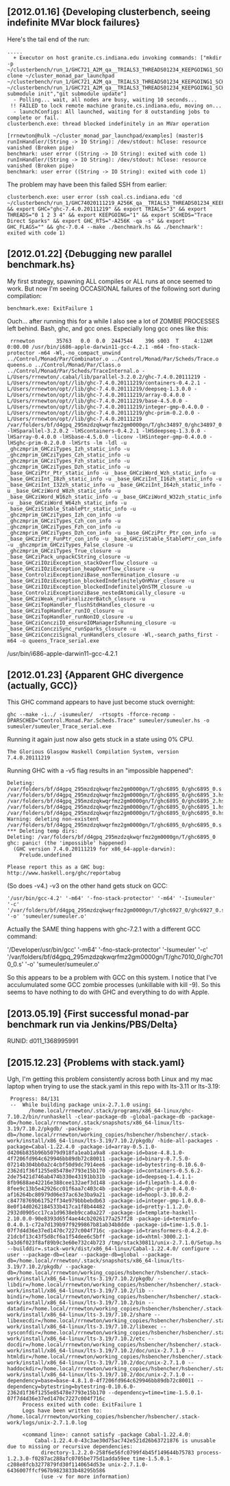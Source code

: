 

[2012.01.16] {Developing clusterbench, seeing indefinite MVar block failures}
-----------------------------------------------------------------------------

Here's the tail end of the run:

    .....
      + Executor on host granite.cs.indiana.edu invoking commands: ["mkdir -p ~/clusterbench/run_1/GHC721_A2M_qa__TRIALS3_THREADS01234_KEEPGOING1_SCHEDSTraceDirectSparks/working_copy","git clone ~/cluster_monad_par_launchpad ~/clusterbench/run_1/GHC721_A2M_qa__TRIALS3_THREADS01234_KEEPGOING1_SCHEDSTraceDirectSparks/working_copy","cd ~/clusterbench/run_1/GHC721_A2M_qa__TRIALS3_THREADS01234_KEEPGOING1_SCHEDSTraceDirectSparks/working_copy","git submodule init","git submodule update"]
      - Polling... wait, all nodes are busy, waiting 10 seconds...
     !! FAILED to lock remote machine granite.cs.indiana.edu, moving on...
      - launchConfigs: All launched, waiting for 8 outstanding jobs to complete or fail.
    clusterbench.exe: thread blocked indefinitely in an MVar operation

    [rrnewton@hulk ~/cluster_monad_par_launchpad/examples] (master)$ runInHandler/(String -> IO String): /dev/stdout: hClose: resource vanished (Broken pipe)
    benchmark: user error ((String -> IO String): exited with code 1)
    runInHandler/(String -> IO String): /dev/stdout: hClose: resource vanished (Broken pipe)
    benchmark: user error ((String -> IO String): exited with code 1)


The problem may have been this failed SSH from earlier:

    clusterbench.exe: user error (ssh coal.cs.indiana.edu 'cd ~/clusterbench/run_1/GHC74020111219_A256K_qa__TRIALS3_THREADS01234_KEEPGOING1_SCHEDSTraceDirectSparks/working_copy/examples && export GHC="ghc-7.4.0.20111219" && export TRIALS="3" && export THREADS="0 1 2 3 4" && export KEEPGOING="1" && export SCHEDS="Trace Direct Sparks" && export GHC_RTS="-A256K -qa -s" && export GHC_FLAGS="" && ghc-7.0.4 --make ./benchmark.hs && ./benchmark': exited with code 1)


[2012.01.22] {Debugging new parallel benchmark.hs}
--------------------------------------------------

My first strategy, spawning ALL compiles or ALL runs at once seemed to
work.  But now I'm seeing OCCASIONAL failures of the following sort
during compilation:

    benchmark.exe: ExitFailure 1

Ouch... after running this for a while I also see a lot of ZOMBIE
PROCESSES left behind.  Bash, ghc, and gcc ones.  Especially long gcc
ones like this:

     rrnewton       35763   0.0  0.0  2447544    396 s003  T     4:12AM   0:00.00 /usr/bin/i686-apple-darwin11-gcc-4.2.1 -m64 -fno-stack-protector -m64 -Wl,-no_compact_unwind ../Control/Monad/Par/Combinator.o ../Control/Monad/Par/Scheds/Trace.o queens.o ../Control/Monad/Par/Class.o ../Control/Monad/Par/Scheds/TraceInternal.o -L/Users/rrnewton/.cabal/lib/parallel-3.2.0.2/ghc-7.4.0.20111219 -L/Users/rrnewton/opt//lib/ghc-7.4.0.20111219/containers-0.4.2.1 -L/Users/rrnewton/opt//lib/ghc-7.4.0.20111219/deepseq-1.3.0.0 -L/Users/rrnewton/opt//lib/ghc-7.4.0.20111219/array-0.4.0.0 -L/Users/rrnewton/opt//lib/ghc-7.4.0.20111219/base-4.5.0.0 -L/Users/rrnewton/opt//lib/ghc-7.4.0.20111219/integer-gmp-0.4.0.0 -L/Users/rrnewton/opt//lib/ghc-7.4.0.20111219/ghc-prim-0.2.0.0 -L/Users/rrnewton/opt//lib/ghc-7.4.0.20111219 /var/folders/bf/d4gpq_295mzdzqkwqrfmz2gm0000gn/T/ghc34897_0/ghc34897_0.o -lHSparallel-3.2.0.2 -lHScontainers-0.4.2.1 -lHSdeepseq-1.3.0.0 -lHSarray-0.4.0.0 -lHSbase-4.5.0.0 -liconv -lHSinteger-gmp-0.4.0.0 -lHSghc-prim-0.2.0.0 -lHSrts -lm -ldl -u _ghczmprim_GHCziTypes_Izh_static_info -u _ghczmprim_GHCziTypes_Czh_static_info -u _ghczmprim_GHCziTypes_Fzh_static_info -u _ghczmprim_GHCziTypes_Dzh_static_info -u _base_GHCziPtr_Ptr_static_info -u _base_GHCziWord_Wzh_static_info -u _base_GHCziInt_I8zh_static_info -u _base_GHCziInt_I16zh_static_info -u _base_GHCziInt_I32zh_static_info -u _base_GHCziInt_I64zh_static_info -u _base_GHCziWord_W8zh_static_info -u _base_GHCziWord_W16zh_static_info -u _base_GHCziWord_W32zh_static_info -u _base_GHCziWord_W64zh_static_info -u _base_GHCziStable_StablePtr_static_info -u _ghczmprim_GHCziTypes_Izh_con_info -u _ghczmprim_GHCziTypes_Czh_con_info -u _ghczmprim_GHCziTypes_Fzh_con_info -u _ghczmprim_GHCziTypes_Dzh_con_info -u _base_GHCziPtr_Ptr_con_info -u _base_GHCziPtr_FunPtr_con_info -u _base_GHCziStable_StablePtr_con_info -u _ghczmprim_GHCziTypes_False_closure -u _ghczmprim_GHCziTypes_True_closure -u _base_GHCziPack_unpackCString_closure -u _base_GHCziIOziException_stackOverflow_closure -u _base_GHCziIOziException_heapOverflow_closure -u _base_ControlziExceptionziBase_nonTermination_closure -u _base_GHCziIOziException_blockedIndefinitelyOnMVar_closure -u _base_GHCziIOziException_blockedIndefinitelyOnSTM_closure -u _base_ControlziExceptionziBase_nestedAtomically_closure -u _base_GHCziWeak_runFinalizzerBatch_closure -u _base_GHCziTopHandler_flushStdHandles_closure -u _base_GHCziTopHandler_runIO_closure -u _base_GHCziTopHandler_runNonIO_closure -u _base_GHCziConcziIO_ensureIOManagerIsRunning_closure -u _base_GHCziConcziSync_runSparks_closure -u _base_GHCziConcziSignal_runHandlers_closure -Wl,-search_paths_first -m64 -o queens_Trace_serial.exe


/usr/bin/i686-apple-darwin11-gcc-4.2.1

[2012.01.23] {Apparent GHC divergence (actually, GCC)}
------------------------------------------------------

This GHC command appears to have just become stuck overnight:

    ghc --make -i../ -isumeuler/  -rtsopts -fforce-recomp -DPARSCHED="Control.Monad.Par.Scheds.Trace" sumeuler/sumeuler.hs -o sumeuler/sumeuler_Trace_serial.exe

Running it again just now also gets stuck in a state using 0% CPU.

    The Glorious Glasgow Haskell Compilation System, version 7.4.0.20111219

Running GHC with a -v5 flag results in an "impossible happened":

    Deleting: /var/folders/bf/d4gpq_295mzdzqkwqrfmz2gm0000gn/T/ghc6895_0/ghc6895_0.s /var/folders/bf/d4gpq_295mzdzqkwqrfmz2gm0000gn/T/ghc6895_0/ghc6895_3.hscpp /var/folders/bf/d4gpq_295mzdzqkwqrfmz2gm0000gn/T/ghc6895_0/ghc6895_2.hscpp /var/folders/bf/d4gpq_295mzdzqkwqrfmz2gm0000gn/T/ghc6895_0/ghc6895_1.hscpp /var/folders/bf/d4gpq_295mzdzqkwqrfmz2gm0000gn/T/ghc6895_0/ghc6895_0.hscpp
    Warning: deleting non-existent /var/folders/bf/d4gpq_295mzdzqkwqrfmz2gm0000gn/T/ghc6895_0/ghc6895_0.s
    *** Deleting temp dirs:
    Deleting: /var/folders/bf/d4gpq_295mzdzqkwqrfmz2gm0000gn/T/ghc6895_0
    ghc: panic! (the 'impossible' happened)
      (GHC version 7.4.0.20111219 for x86_64-apple-darwin):
	    Prelude.undefined

    Please report this as a GHC bug:  http://www.haskell.org/ghc/reportabug

(So does -v4.)  -v3 on the other hand gets stuck on GCC:

    '/usr/bin/gcc-4.2' '-m64' '-fno-stack-protector' '-m64' '-Isumeuler' '-c' '/var/folders/bf/d4gpq_295mzdzqkwqrfmz2gm0000gn/T/ghc6927_0/ghc6927_0.s' '-o' 'sumeuler/sumeuler.o'

Actually the SAME thing happens with ghc-7.2.1 with a different GCC command:

   '/Developer/usr/bin/gcc' '-m64' '-fno-stack-protector' '-Isumeuler' '-c' '/var/folders/bf/d4gpq_295mzdzqkwqrfmz2gm0000gn/T/ghc7010_0/ghc7010_0.s' '-o' 'sumeuler/sumeuler.o'

So this appears to be a problem with GCC on this system.  I notice
that I've acculumulated some GCC zombie processes (unkillable with
kill -9).  So this seems to have nothing to do with GHC and everything
to do with Apple.



[2013.05.19] {First successful monad-par benchmark run via Jenkins/PBS/Delta}
-----------------------------------------------------------------------------

RUNID: d011_1368995991


[2015.12.23] {Problems with stack.yaml}
----------------------------------------

Ugh, I'm getting this problem consistently across both Linux and my
mac laptop when trying to use the stack.yaml in this repo with
lts-3.11 or lts-3.19:

     Progress: 84/131
     --  While building package unix-2.7.1.0 using:
           /home.local/rrnewton/.stack/programs/x86_64-linux/ghc-7.10.2/bin/runhaskell -clear-package-db -global-package-db -package-db=/home.local/rrnewton/.stack/snapshots/x86_64-linux/lts-3.19/7.10.2/pkgdb/ -package-db=/home.local/rrnewton/working_copies/hsbencher/hsbencher/.stack-work/install/x86_64-linux/lts-3.19/7.10.2/pkgdb/ -hide-all-packages -package=Cabal-1.22.4.0 -package-id=array-0.5.1.0-d4206b835b96b5079d918fa1eab1a9a8 -package-id=base-4.8.1.0-4f7206fd964c629946bb89db72c80011 -package-id=binary-0.7.5.0-07214b304bb0a2c4cbf50d9dc7914ee6 -package-id=bytestring-0.10.6.0-2362d1f36f1255e85478e7793e15b170 -package-id=containers-0.5.6.2-2de75421d746ab474b330e43191bb31b -package-id=deepseq-1.4.1.1-8fb9688ae42216e388cee132aef3d148 -package-id=filepath-1.4.0.0-8fee9c13b5e42926cc01f6aa7c403c4b -package-id=ghc-prim-0.4.0.0-af16264bc80979d06e37ac63e3ba9a21 -package-id=hoopl-3.10.0.2-c84778769b61752ff34e979bbbebdb63 -package-id=integer-gmp-1.0.0.0-8e0f14d0262184533b417ca1f8b44482 -package-id=pretty-1.1.2.0-2932d0905cc17ca1d9638eb9cca0a227 -package-id=template-haskell-2.10.0.0-90e8393d65f4ae44cb2026177a257f28 -package-id=terminfo-0.4.0.1-c72a7d139b97f9299867b81ab34b8dde -package-id=time-1.5.0.1-07f7d4d36e37ed1470c7227c004f716c -package-id=transformers-0.4.2.0-21dcbf13c43f5d8cf6a1f54dee6c5bff -package-id=xhtml-3000.2.1-5a3d6f023f8af89b9c3e60e732c4b723 /tmp/stack30811/unix-2.7.1.0/Setup.hs --builddir=.stack-work/dist/x86_64-linux/Cabal-1.22.4.0/ configure --user --package-db=clear --package-db=global --package-db=/home.local/rrnewton/.stack/snapshots/x86_64-linux/lts-3.19/7.10.2/pkgdb/ --package-db=/home.local/rrnewton/working_copies/hsbencher/hsbencher/.stack-work/install/x86_64-linux/lts-3.19/7.10.2/pkgdb/ --libdir=/home.local/rrnewton/working_copies/hsbencher/hsbencher/.stack-work/install/x86_64-linux/lts-3.19/7.10.2/lib --bindir=/home.local/rrnewton/working_copies/hsbencher/hsbencher/.stack-work/install/x86_64-linux/lts-3.19/7.10.2/bin --datadir=/home.local/rrnewton/working_copies/hsbencher/hsbencher/.stack-work/install/x86_64-linux/lts-3.19/7.10.2/share --libexecdir=/home.local/rrnewton/working_copies/hsbencher/hsbencher/.stack-work/install/x86_64-linux/lts-3.19/7.10.2/libexec --sysconfdir=/home.local/rrnewton/working_copies/hsbencher/hsbencher/.stack-work/install/x86_64-linux/lts-3.19/7.10.2/etc --docdir=/home.local/rrnewton/working_copies/hsbencher/hsbencher/.stack-work/install/x86_64-linux/lts-3.19/7.10.2/doc/unix-2.7.1.0 --htmldir=/home.local/rrnewton/working_copies/hsbencher/hsbencher/.stack-work/install/x86_64-linux/lts-3.19/7.10.2/doc/unix-2.7.1.0 --haddockdir=/home.local/rrnewton/working_copies/hsbencher/hsbencher/.stack-work/install/x86_64-linux/lts-3.19/7.10.2/doc/unix-2.7.1.0 --dependency=base=base-4.8.1.0-4f7206fd964c629946bb89db72c80011 --dependency=bytestring=bytestring-0.10.6.0-2362d1f36f1255e85478e7793e15b170 --dependency=time=time-1.5.0.1-07f7d4d36e37ed1470c7227c004f716c
         Process exited with code: ExitFailure 1
         Logs have been written to: /home.local/rrnewton/working_copies/hsbencher/hsbencher/.stack-work/logs/unix-2.7.1.0.log

         <command line>: cannot satisfy -package Cabal-1.22.4.0:
             Cabal-1.22.4.0-43c3ae30d75ac742e521d26b63721876 is unusable due to missing or recursive dependencies:
               directory-1.2.2.0-258f6e56fc0799f4b45f149644b75783 process-1.2.3.0-f0287ac288afc0705be775d1adda59ee time-1.5.0.1-c208e8fcb3277879fd30f1140654d53e unix-2.7.1.0-6436007ffcf967b9823833b48295b586
               (use -v for more information)
